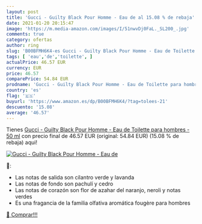 ```yaml
---
layout: post
title: 'Gucci - Guilty Black Pour Homme - Eau de al 15.08 % de rebaja'
date: 2021-01-20 20:15:47
image: 'https://m.media-amazon.com/images/I/51nwvDj0FaL._SL200_.jpg'
comments: true
category: ofertas
author: ring
slug: 'B00BFMH6K4-es Gucci - Guilty Black Pour Homme - Eau de Toilette para...'
tags: [ 'eau','de','toilette', ]
actualPrice: 46.57 EUR
currency: EUR
price: 46.57
comparePrice: 54.84 EUR
prodname: 'Gucci - Guilty Black Pour Homme - Eau de Toilette para hombres - 50 ml'
country: 'es'
flag: '🇪🇸'
buyurl: 'https://www.amazon.es/dp/B00BFMH6K4/?tag=tolees-21'
descuento: '15.08'
average: '46.57'
---
```


Tienes [Gucci - Guilty Black Pour Homme - Eau de Toilette para hombres - 50 ml](https://www.amazon.es/dp/B00BFMH6K4/?tag=tolees-21) con precio final de  46.57 EUR (original: 54.84 EUR) (15.08 %  de rebaja) aqui!

[![Gucci - Guilty Black Pour Homme - Eau de](https://m.media-amazon.com/images/I/51nwvDj0FaL._SL200_.jpg)](https://www.amazon.es/dp/B00BFMH6K4/?tag=tolees-21)

🔎:

- Las notas de salida son cilantro verde y lavanda
- Las notas de fondo son pachulí y cedro
- Las notas de corazón son flor de azahar del naranjo, neroli y notas verdes
- Es una fragancia de la familia olfativa aromática fougère para hombres

[🛒 Comprar!!!](https://www.amazon.es/dp/B00BFMH6K4/?tag=tolees-21)
